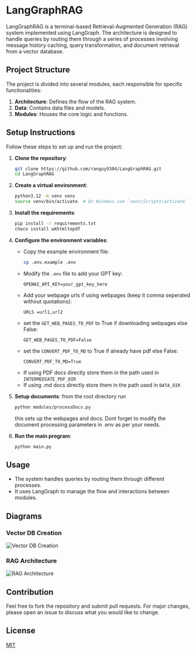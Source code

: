# LangGraphRAG

LangGraphRAG is a terminal-based Retrieval-Augmented Generation (RAG) system implemented using LangGraph. The architecture is designed to handle queries by routing them through a series of processes involving message history caching, query transformation, and document retrieval from a vector database.

## Project Structure

The project is divided into several modules, each responsible for specific functionalities:
1. **Architecture**: Defines the flow of the RAG system.
2. **Data**: Contains data files and models.
3. **Modules**: Houses the core logic and functions.

## Setup Instructions

Follow these steps to set up and run the project:

1. **Clone the repository**:
   ```sh
   git clone https://github.com/ranguy9304/LangGraphRAG.git
   cd LangGraphRAG
   ```

2. **Create a virtual environment**:
   ```sh
   python3.12 -m venv venv
   source venv/bin/activate  # On Windows use `venv\Scripts\activate`
   ```

3. **Install the requirements**:
   ```sh
   pip install -r requirements.txt
   choco install wkhtmltopdf
   ```

4. **Configure the environment variables**:
   - Copy the example environment file:
      ```sh
      cp .env.example .env
      ```
   - Modify the `.env` file to add your GPT key:
      ```env
      OPENAI_API_KEY=your_gpt_key_here
      ```
   - Add your webpage urls if using webpages (keep it comma seperated without quotations):
      ```env
      URLS =url1,url2
      ```
   - set the `GET_WEB_PAGES_TO_PDF` to True if downloading webpages else False:
      ```env
      GET_WEB_PAGES_TO_PDF=False

      ```
   - set the `CONVERT_PDF_TO_MD` to True if already have pdf else False:
      ```env
      CONVERT_PDF_TO_MD=True

      ```
   - If using PDF docs directly store them in the path used in `INTERMEDIATE_PDF_DIR`
   - If using .md docs directly store them in the path used in `DATA_DIR`


5. **Setup documents**:
   from the root directory run
   ```sh
   python modules/processDocs.py
   ```
   this sets up the webpages and docs. Dont forget to modify the document processing parameters in .env as per your needs.


6. **Run the main program**:
   ```sh
   python main.py
   ```

## Usage

- The system handles queries by routing them through different processes.
- It uses LangGraph to manage the flow and interactions between modules.

## Diagrams

### Vector DB Creation
![Vector DB Creation](https://github.com/aimster-dev/SmartRAG/raw/main/architecture/vectordb_creation.png)

### RAG Architecture
![RAG Architecture](https://github.com/aimster-dev/SmartRAG/raw/main/architecture/RAG.png)


## Contribution

Feel free to fork the repository and submit pull requests. For major changes, please open an issue to discuss what you would like to change.

## License

[MIT](https://choosealicense.com/licenses/mit/)

